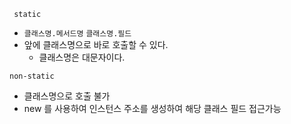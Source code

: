 ` static` 

- ` 클래스명.메서드명 `  `클래스명.필드 ` 
- 앞에 클래스명으로 바로 호출할 수 있다.
  - 클래스명은 대문자이다.

` non-static `

- 클래스명으로 호출 불가
- new 를 사용하여 인스턴스 주소를 생성하여 해당 클래스 필드 접근가능